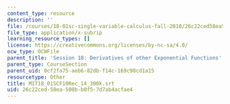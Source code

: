 ```yaml
---
content_type: resource
description: ''
file: /courses/18-01sc-single-variable-calculus-fall-2010/26c22ced58ea500bb0f57d7ab4acfae4_MIT18_01SCF10Rec_14_300k.vtt
file_type: application/x-subrip
learning_resource_types: []
license: https://creativecommons.org/licenses/by-nc-sa/4.0/
ocw_type: OCWFile
parent_title: 'Session 18: Derivatives of other Exponential Functions'
parent_type: CourseSection
parent_uid: 0cf2fa75-aeb6-82db-f14c-169c98cd1a15
resourcetype: Other
title: MIT18_01SCF10Rec_14_300k.srt
uid: 26c22ced-58ea-500b-b0f5-7d7ab4acfae4
---
```

